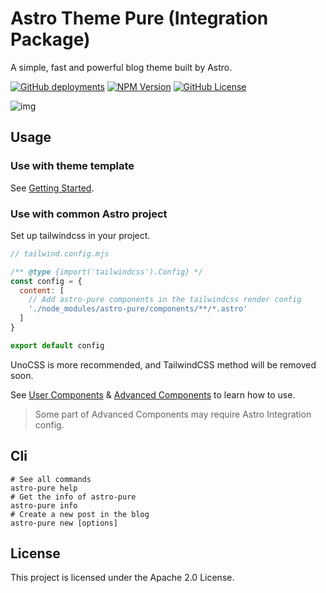 # Astro Theme Pure (Integration Package)

A simple, fast and powerful blog theme built by Astro.

[![GitHub deployments](https://img.shields.io/github/deployments/cworld1/astro-theme-pure/production?style=flat&logo=vercel&label=vercel)](https://astro-pure.js.org/)
[![NPM Version](https://img.shields.io/npm/v/astro-pure?style=flat)](https://www.npmjs.com/package/astro-pure)
[![GitHub License](https://img.shields.io/github/license/cworld1/astro-theme-pure?style=flat)](https://github.com/cworld1/astro-theme-pure/blob/main/LICENSE)

![img](https://github.com/user-attachments/assets/6c42b061-df7e-4696-a29b-bff07fe17d88)

## Usage

### Use with theme template

See [Getting Started](https://astro-pure.js.org/docs/setup/getting-started).

### Use with common Astro project

Set up tailwindcss in your project.

```js
// tailwind.config.mjs

/** @type {import('tailwindcss').Config} */
const config = {
  content: [
    // Add astro-pure components in the tailwindcss render config
    './node_modules/astro-pure/components/**/*.astro'
  ]
}

export default config
```

UnoCSS is more recommended, and TailwindCSS method will be removed soon.

See [User Components](https://astro-pure.js.org/docs/integrations/components) & [Advanced Components](https://astro-pure.js.org/docs/integrations/advanced) to learn how to use.

> Some part of Advanced Components may require Astro Integration config.

## Cli

```shell
# See all commands
astro-pure help
# Get the info of astro-pure
astro-pure info
# Create a new post in the blog
astro-pure new [options]
```

## License

This project is licensed under the Apache 2.0 License.

